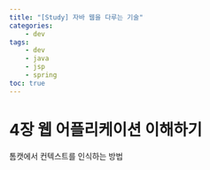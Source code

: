 ```yaml
---
title: "[Study] 자바 웹을 다루는 기술"
categories:
    - dev
tags:
    - dev
    - java 
    - jsp 
    - spring
toc: true
---
```

# 4장 웹 어플리케이션 이해하기
톰캣에서 컨텍스트를 인식하는 방법

<!--stackedit_data:
eyJoaXN0b3J5IjpbMjAyMjcwMDgyMl19
-->